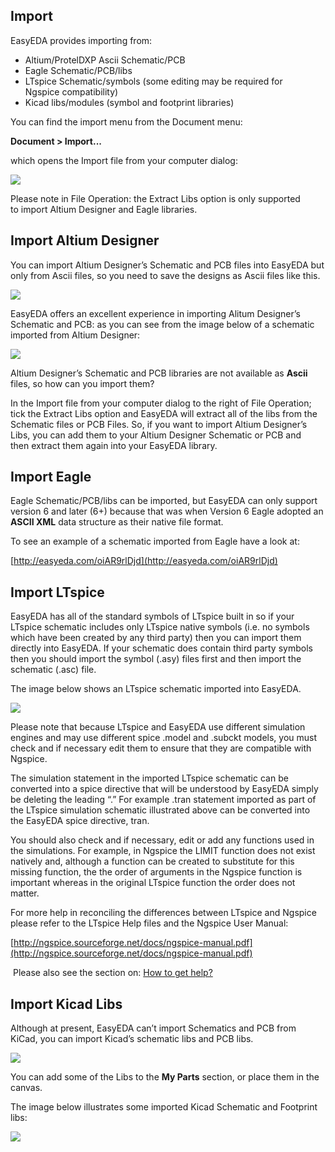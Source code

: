  
## Import 

EasyEDA provides importing from:

-   Altium/ProtelDXP Ascii Schematic/PCB
-   Eagle Schematic/PCB/libs
-   LTspice Schematic/symbols (some editing may be required for Ngspice compatibility)
-   Kicad libs/modules (symbol and footprint libraries)

You can find the import menu from the Document menu:

**Document > Import...**

which opens the Import file from your computer dialog:

![](images/image117.png)

Please note in File Operation: the Extract Libs option is only supported to import Altium Designer and Eagle libraries.

## Import Altium Designer 

You can import Altium Designer’s Schematic and PCB files into EasyEDA but only from Ascii files, so you need to save the designs as Ascii files like this.

![](images/image119.png)

EasyEDA offers an excellent experience in importing Alitum Designer’s Schematic and PCB: as you can see from the image below of a schematic imported from Altium Designer:

![](images/image83.png)

Altium Designer’s Schematic and PCB libraries are not available as **Ascii** files, so how can you import them?

In the Import file from your computer dialog to the right of File Operation; tick the Extract Libs option and EasyEDA will extract all of the libs from the Schematic files or PCB Files. So, if you want to import Altium Designer’s Libs, you can add them to your Altium Designer Schematic or PCB and then extract them again into your EasyEDA library.

## Import Eagle 

Eagle Schematic/PCB/libs can be imported, but EasyEDA can only support version 6 and later (6+) because that was when Version 6 Eagle adopted an **ASCII XML** data structure as their native file format.

To see an example of a schematic imported from Eagle have a look at:

[http://easyeda.com/oiAR9rlDjd](http://easyeda.com/oiAR9rlDjd)

[](http://easyeda.com/oiAR9rlDjd)

## Import LTspice 

EasyEDA has all of the standard symbols of LTspice built in so if your LTspice schematic includes only LTspice native symbols (i.e. no symbols which have been created by any third party) then you can import them directly into EasyEDA. If your schematic does contain third party symbols then you should import the symbol (.asy) files first and then import the schematic (.asc) file.

The image below shows an LTspice schematic imported into EasyEDA.

![](images/image46.png)

Please note that because LTspice and EasyEDA use different simulation engines and may use different spice .model and .subckt models, you must check and if necessary edit them to ensure that they are compatible with Ngspice.

The simulation statement in the imported LTspice schematic can be converted into a spice directive that will be understood by EasyEDA simply be deleting the leading “.” For example .tran statement imported as part of the LTspice simulation schematic illustrated above can be converted into the EasyEDA spice directive, tran.

You should also check and if necessary, edit or add any functions used in the simulations. For example, in Ngspice the LIMIT function does not exist natively and, although a function can be created to substitute for this missing function, the the order of arguments in the Ngspice function is important whereas in the original LTspice function the order does not matter.

For more help in reconciling the differences between LTspice and Ngspice please refer to the LTspice Help files and the Ngspice User Manual:

[http://ngspice.sourceforge.net/docs/ngspice-manual.pdf](http://ngspice.sourceforge.net/docs/ngspice-manual.pdf)

 Please also see the section on: [How to get help?](./introduction.htm#Howtogethelp)

## Import Kicad Libs 

Although at present, EasyEDA can’t import Schematics and PCB from KiCad, you can import Kicad’s schematic libs and PCB libs.

![](images/image30.png)

You can add some of the Libs to the **My Parts** section, or place them in the canvas.

The image below illustrates some imported Kicad Schematic and Footprint libs:

![](images/image20.png)
 
                    